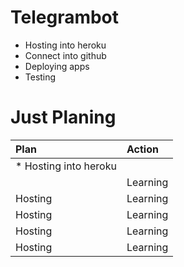 # Telegrambot
* Hosting into heroku
* Connect into github
* Deploying apps
* Testing

# Just Planing

| Plan                  | Action                                     |
| :-------------------- | :---------------------------------------- |
| * Hosting into heroku
                    | Learning                              |
| Hosting                    | Learning                              |
| Hosting                    | Learning                              |
| Hosting                    | Learning                              |
| Hosting                    | Learning                              |


